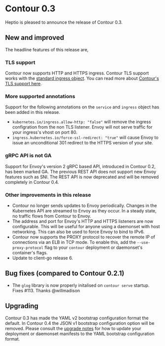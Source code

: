 # Contour 0.3

Heptio is pleased to announce the release of Contour 0.3.

## New and improved

The headline features of this release are,

### TLS support

Contour now supports HTTP and HTTPS ingress.
Contour TLS support works with the [standard ingress object][1].
You can read more about [Contour's TLS support here][2].  

### More supported annotations

Support for the following annotations on the `service` and `ingress` object has been added in this release.

- `kubernetes.io/ingress.allow-http: "false"` will remove the ingress configration from the non TLS listener. Envoy will not serve traffic for your ingress's vhost on port 80.
- `ingress.kubernetes.io/force-ssl-redirect: "true"` will cause Envoy to issue an unconditional 301 redirect to the HTTPS version of your site.

### gRPC API is not GA

Support for Envoy's version 2 gRPC based API, introduced in Contour 0.2, has been marked GA.
The previous REST API does not support new Envoy features such as SNI.
The REST API is now deprecated and will be removed completely in Contour 0.4.

### Other improvements in this release

- Contour no longer sends updates to Envoy periodically. Changes in the Kubernetes API are streamed to Envoy as they occur. In a steady state, no traffic flows from Contour to Envoy.
- The address and port for Envoy's HTTP and HTTPS listeners are now configurable. This will be useful for anyone using a daemonset with host networking. This can also be used to force Envoy to bind to IPv6.
- Contour now supports the PROXY protocol to recover the remote IP of connections via an ELB in TCP mode. To enable this, add the `--use-proxy-protocol` flag to your `contour` deployment or daemonset's container's flags.
- Update to client-go release 6.

## Bug fixes (compared to Contour 0.2.1)

- The `glog` library is now properly initalised on `contour serve` startup. Fixes #113. Thanks @willmadison 

## Upgrading

Contour 0.3 has made the YAML v2 bootstrap configuration format the default.
In Contour 0.4 the JSON v1 bootstrap configuration option will be removed.
Please consult the [upgrade notes][0] for how to update your deployment or daemonset manifests to the YAML bootstrap configuration format.

[0]: docs/upgrade.md
[1]: https://kubernetes.io/docs/concepts/services-networking/ingress/#tls
[2]: docs/tls.md
